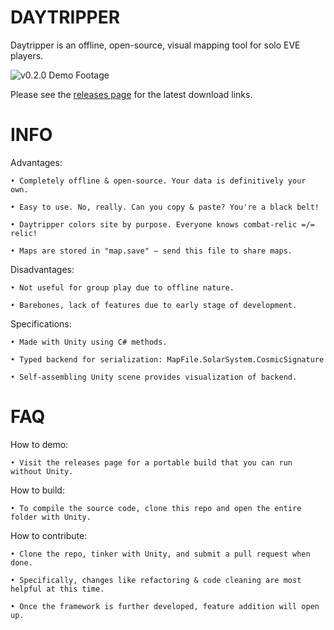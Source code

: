 # DAYTRIPPER

Daytripper is an offline, open-source, visual mapping tool for solo EVE players.

![v0.2.0 Demo Footage](https://i.imgur.com/dPkAvrv.gif)

Please see the [releases page](https://github.com/chloroken/daytripper/releases) for the latest download links.

# INFO

Advantages:

	• Completely offline & open-source. Your data is definitively your own.

	• Easy to use. No, really. Can you copy & paste? You're a black belt!

	• Daytripper colors site by purpose. Everyone knows combat-relic =/= relic!

	• Maps are stored in "map.save" — send this file to share maps.

Disadvantages:

	• Not useful for group play due to offline nature.

	• Barebones, lack of features due to early stage of development.

Specifications:

	• Made with Unity using C# methods.

	• Typed backend for serialization: MapFile.SolarSystem.CosmicSignature

	• Self-assembling Unity scene provides visualization of backend.
	
# FAQ

How to demo:

	• Visit the releases page for a portable build that you can run without Unity.
	
How to build:

	• To compile the source code, clone this repo and open the entire folder with Unity.

How to contribute:
	
	• Clone the repo, tinker with Unity, and submit a pull request when done.
	
	• Specifically, changes like refactoring & code cleaning are most helpful at this time.
	
	• Once the framework is further developed, feature addition will open up.
